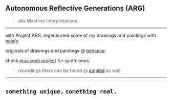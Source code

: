 
Autonomous Reflective Generations (ARG) 
--
> aka Machine Interpretations

---

with Project ARG, regenerated some of my drawings and paintings  with [noisfy](https://github.com/kgolid/noisify). 

originals of drawings and paintings @ [behance](https://behance.net/atyilmaz):

check [musicode project](https://github.com/streamerd/musicode) for synth loops. 
> recordings there can be found @ [ampled](https://ampled.com/artist/streamerd) as well.

---
`something unique,` `something real.`
---


